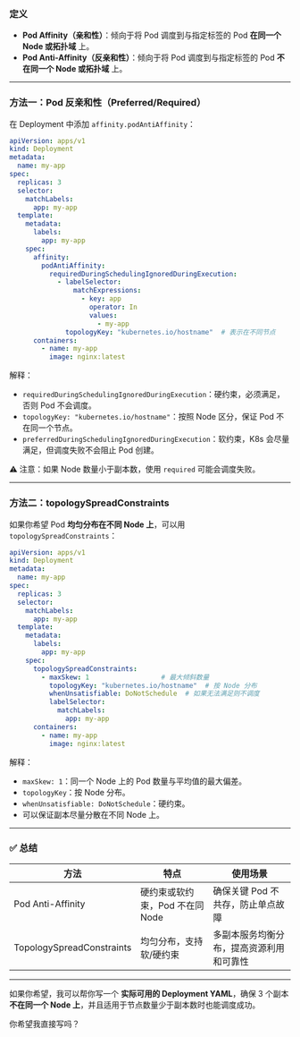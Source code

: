 ### **定义**
+ **Pod Affinity（亲和性）**：倾向于将 Pod 调度到与指定标签的 Pod **在同一个 Node 或拓扑域** 上。
+ **Pod Anti-Affinity（反亲和性）**：倾向于将 Pod 调度到与指定标签的 Pod **不在同一个 Node 或拓扑域** 上。

---

### **方法一：Pod 反亲和性（Preferred/Required）**
在 Deployment 中添加 `affinity.podAntiAffinity`：

```yaml
apiVersion: apps/v1
kind: Deployment
metadata:
  name: my-app
spec:
  replicas: 3
  selector:
    matchLabels:
      app: my-app
  template:
    metadata:
      labels:
        app: my-app
    spec:
      affinity:
        podAntiAffinity:
          requiredDuringSchedulingIgnoredDuringExecution:
            - labelSelector:
                matchExpressions:
                  - key: app
                    operator: In
                    values:
                      - my-app
              topologyKey: "kubernetes.io/hostname"  # 表示在不同节点
      containers:
        - name: my-app
          image: nginx:latest
```

解释：

+ `requiredDuringSchedulingIgnoredDuringExecution`：硬约束，必须满足，否则 Pod 不会调度。
+ `topologyKey: "kubernetes.io/hostname"`：按照 Node 区分，保证 Pod 不在同一个节点。
+ `preferredDuringSchedulingIgnoredDuringExecution`：软约束，K8s 会尽量满足，但调度失败不会阻止 Pod 创建。

⚠️ 注意：如果 Node 数量小于副本数，使用 `required` 可能会调度失败。

---

### **方法二：topologySpreadConstraints**
如果你希望 Pod **均匀分布在不同 Node 上**，可以用 `topologySpreadConstraints`：

```yaml
apiVersion: apps/v1
kind: Deployment
metadata:
  name: my-app
spec:
  replicas: 3
  selector:
    matchLabels:
      app: my-app
  template:
    metadata:
      labels:
        app: my-app
    spec:
      topologySpreadConstraints:
        - maxSkew: 1                  # 最大倾斜数量
          topologyKey: "kubernetes.io/hostname"  # 按 Node 分布
          whenUnsatisfiable: DoNotSchedule  # 如果无法满足则不调度
          labelSelector:
            matchLabels:
              app: my-app
      containers:
        - name: my-app
          image: nginx:latest
```

解释：

+ `maxSkew: 1`：同一个 Node 上的 Pod 数量与平均值的最大偏差。
+ `topologyKey`：按 Node 分布。
+ `whenUnsatisfiable: DoNotSchedule`：硬约束。
+ 可以保证副本尽量分散在不同 Node 上。

---

### ✅ 总结
| 方法 | 特点 | 使用场景 |
| --- | --- | --- |
| Pod Anti-Affinity | 硬约束或软约束，Pod 不在同 Node | 确保关键 Pod 不共存，防止单点故障 |
| TopologySpreadConstraints | 均匀分布，支持软/硬约束 | 多副本服务均衡分布，提高资源利用和可靠性 |


---

如果你希望，我可以帮你写一个 **实际可用的 Deployment YAML**，确保 3 个副本 **不在同一个 Node 上**，并且适用于节点数量少于副本数时也能调度成功。

你希望我直接写吗？

